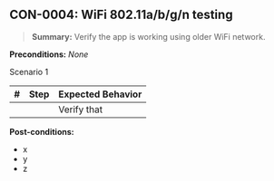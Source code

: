 ## **CON-0004:** WiFi 802.11a/b/g/n testing  

> **Summary:** Verify the app is working using older WiFi network.  <br>

**Preconditions:** _None_  

Scenario 1 

 | \# | Step | Expected Behavior | 
 |----|------|-------------------| 
 |    |      | Verify that       |  

**Post-conditions:**  

 - x  
 - y  
 - z  
